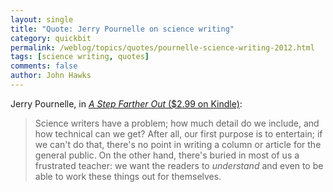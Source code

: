 ```yaml
---
layout: single 
title: "Quote: Jerry Pournelle on science writing" 
category: quickbit
permalink: /weblog/topics/quotes/pournelle-science-writing-2012.html
tags: [science writing, quotes] 
comments: false 
author: John Hawks 
---
```


Jerry Pournelle, in <a href="http://www.amazon.com/gp/product/B004XTKFWW/ref=as_li_ss_tl?ie=UTF8&camp=1789&creative=390957&creativeASIN=B004XTKFWW&linkCode=as2&tag=johnhawksanth-20"><em>A Step Farther Out</em> ($2.99 on Kindle)</a>: 

<blockquote>Science writers have a problem; how much detail do we include, and how technical can we get? After all, our first purpose is to entertain; if we can't do that, there's no point in writing a column or article for the general public. On the other hand, there's buried in most of us a frustrated teacher: we want the readers to <em>understand</em> and even to be able to work these things out for themselves.</blockquote>

